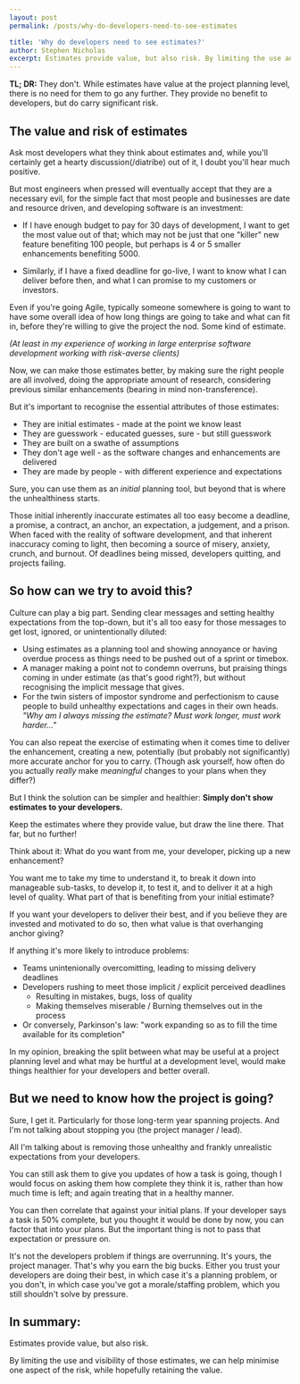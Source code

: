 ```yaml
---
layout: post
permalink: /posts/why-do-developers-need-to-see-estimates

title: 'Why do developers need to see estimates?'
author: Stephen Nicholas
excerpt: Estimates provide value, but also risk. By limiting the use and visibility of those estimates, we can help minimise one aspect of the risk, while hopefully retaining  the value...
---
```

**TL; DR:** They don't. While estimates have value at the project planning level, there is no need for them to go any further. They provide no benefit to developers, but do carry significant risk.

## The value and risk of estimates
Ask most developers what they think about estimates and, while you'll certainly get a hearty discussion(/diatribe) out of it, I doubt you'll hear much positive. 

But most engineers when pressed will eventually accept that they are a necessary evil, for the simple fact that most people and businesses are date and resource driven, and developing software is an investment:

* If I have enough budget to pay for 30 days of development, I want to get the most value out of that; which may not be just that one "killer" new feature benefiting 100 people, but perhaps is 4 or 5 smaller enhancements benefiting 5000.

* Similarly, if I have a fixed deadline for go-live, I want to know what I can deliver before then, and what I can promise to my customers or investors.

Even if you're going Agile, typically someone somewhere is going to want to have some overall idea of how long things are going to take and what can fit in, before they're willing to give the project the nod. Some kind of estimate.

_(At least in my experience of working in large enterprise software development working with risk-averse clients)_

Now, we can make those estimates better, by making sure the right people are all involved, doing the appropriate amount of research, considering previous similar enhancements (bearing in mind non-transference).

But it's important to recognise the essential attributes of those estimates:
* They are initial estimates - made at the point we know least 
* They are guesswork - educated guesses, sure - but still guesswork
* They are built on a swathe of assumptions
* They don't age well - as the software changes and enhancements are delivered
* They are made by people - with different experience and expectations

Sure, you can use them as an _initial_ planning tool, but beyond that is where the unhealthiness starts. 

Those initial inherently inaccurate estimates all too easy become a deadline, a promise, a contract, an anchor, an expectation, a judgement, and a prison. When faced with the reality of software development, and that inherent inaccuracy coming to light, then becoming a source of misery, anxiety, crunch, and burnout. Of deadlines being missed, developers quitting, and projects failing.

## So how can we try to avoid this?

Culture can play a big part. Sending clear messages and setting healthy expectations from the top-down, but it's all too easy for those messages to get lost, ignored, or unintentionally diluted:
* Using estimates as a planning tool and showing annoyance or having overdue process as things need to be pushed out of a sprint or timebox.
* A manager making a point not to condemn overruns, but praising things coming in under estimate (as that's good right?), but without recognising the implicit message that gives. 
* For the twin sisters of impostor syndrome and perfectionism to cause people to build unhealthy expectations and cages in their own heads. _"Why am I always missing the estimate? Must work longer, must work harder..."_

You can also repeat the exercise of estimating when it comes time to deliver the enhancement, creating a new, potentially (but probably not significantly) more accurate anchor for you to carry. (Though ask yourself, how often do you actually _really_ make _meaningful_ changes to your plans when they differ?)

But I think the solution can be simpler and healthier: **Simply don't show estimates to your developers.**

Keep the estimates where they provide value, but draw the line there. That far, but no further!

Think about it: What do you want from me, your developer, picking up a new enhancement?

You want me to take my time to understand it, to break it down into manageable sub-tasks, to develop it, to test it, and to deliver it at a high level of quality. What part of that is benefiting from your initial estimate?

If you want your developers to deliver their best, and if you believe they are invested and motivated to do so, then what value is that overhanging anchor giving?

If anything it's more likely to introduce problems:
* Teams unintenionally overcomitting, leading to missing delivery deadlines
* Developers rushing to meet those implicit / explicit perceived deadlines
	* Resulting in mistakes, bugs, loss of quality
	* Making themselves miserable / Burning themselves out in the process
* Or conversely, Parkinson's law: "work expanding so as to fill the time available for its completion"

In my opinion, breaking the split between what may be useful at a project planning level and what may be hurtful at a development level, would make things healthier for your developers and better overall.

## But we need to know how the project is going?

Sure, I get it. Particularly for those long-term year spanning projects. And I'm not talking about stopping you (the project manager / lead).

All I'm talking about is removing those unhealthy and frankly unrealistic expectations from your developers.

You can still ask them to give you updates of how a task is going, though I would focus on asking them how complete they think it is, rather than how much time is left; and again treating that in a healthy manner.

You can then correlate that against your initial plans. If your developer says a task is 50% complete, but you thought it would be done by now, you can factor that into your plans. But the important thing is not to pass that expectation or pressure on.

It's not the developers problem if things are overrunning. It's yours, the project manager. That's why you earn the big bucks. Either you trust your developers are doing their best, in which case it's a planning problem, or you don't, in which case you've got a morale/staffing problem, which you still shouldn't solve by pressure.

## In summary:
Estimates provide value, but also risk.

By limiting the use and visibility of those estimates, we can help minimise one aspect of the risk, while hopefully retaining  the value.
